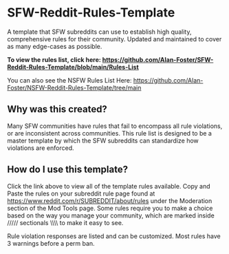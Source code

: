 # SFW-Reddit-Rules-Template
A template that SFW subreddits can use to establish high quality, comprehensive rules for their community. Updated and maintained to cover as many edge-cases as possible. 

**To view the rules list, click here: https://github.com/Alan-Foster/SFW-Reddit-Rules-Template/blob/main/Rules-List**

You can also see the NSFW Rules List Here:
https://github.com/Alan-Foster/NSFW-Reddit-Rules-Template/tree/main

## Why was this created?
Many SFW communities have rules that fail to encompass all rule violations, or are inconsistent across communities. This rule list is designed to be a master template by which the SFW subreddits can standardize how violations are enforced.

## How do I use this template?
Click the link above to view all of the template rules available. Copy and Paste the rules on your subreddit rule page found at https://www.reddit.com/r/SUBREDDIT/about/rules under the Moderation section of the Mod Tools page. Some rules require you to make a choice based on the way you manage your community, which are marked inside ///// sectionals \\\\\\\ to make it easy to see.

Rule violation responses are listed and can be customized. Most rules have 3 warnings before a perm ban.
